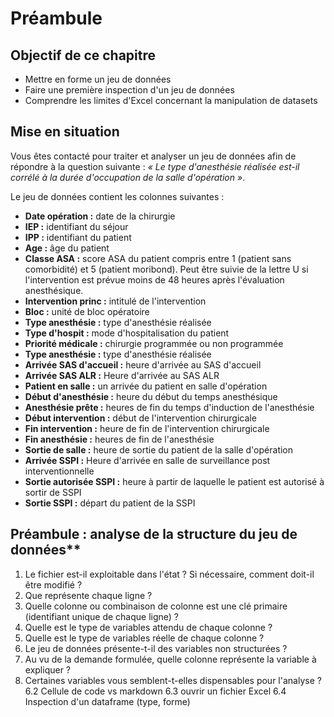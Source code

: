 # Préambule

## Objectif de ce chapitre

- Mettre en forme un jeu de données
- Faire une première inspection d'un jeu de données
- Comprendre les limites d'Excel concernant la manipulation de datasets

## Mise en situation

Vous êtes contacté pour traiter et analyser un jeu de données afin de répondre à la question suivante :
*« Le type d'anesthésie réalisée est-il corrélé à la durée d'occupation de la salle d'opération »*.

Le jeu de données contient les colonnes suivantes :

- **Date opération :** date de la chirurgie
- **IEP :** identifiant du séjour
- **IPP :** identifiant du patient
- **Age :** âge du patient
- **Classe ASA :** score ASA du patient compris entre 1 (patient sans comorbidité) et 5 (patient moribond). Peut être suivie de la lettre U si l'intervention est prévue moins de 48 heures après l'évaluation anesthésique.
- **Intervention princ :** intitulé de l'intervention
- **Bloc :** unité de bloc opératoire
- **Type anesthésie :** type d'anesthésie réalisée
- **Type d'hospit :** mode d'hospitalisation du patient
- **Priorité médicale :** chirurgie programmée ou non programmée
- **Type anesthésie :** type d'anesthésie réalisée
- **Arrivée SAS d'accueil :** heure d'arrivée au SAS d'accueil
- **Arrivée SAS ALR :** Heure d'arrivée au SAS ALR
- **Patient en salle :** un arrivée du patient en salle d'opération
- **Début d'anesthésie :** heure du début du temps anesthésique
- **Anesthésie prête :** heures de fin du temps d'induction de l'anesthésie
- **Début intervention :** début de l'intervention chirurgicale
- **Fin intervention :** heure de fin de l'intervention chirurgicale
- **Fin anesthésie :** heures de fin de l'anesthésie
- **Sortie de salle :** heure de sortie du patient de la salle d'opération
- **Arrivée SSPI :** Heure d'arrivée en salle de surveillance post interventionnelle
- **Sortie autorisée SSPI :** heure à partir de laquelle le patient est autorisé à sortir de SSPI
- **Sortie SSPI :** départ du patient de la SSPI

## Préambule : analyse de la structure du jeu de données**

1. Le fichier est-il exploitable dans l'état ? Si nécessaire, comment doit-il être modifié ?
2. Que représente chaque ligne ?
3. Quelle colonne ou combinaison de colonne est une clé primaire (identifiant unique de chaque ligne) ?
4. Quelle est le type de variables attendu de chaque colonne ?
5. Quelle est le type de variables réelle de chaque colonne ?
6. Le jeu de données présente-t-il des variables non structurées ?
7. Au vu de la demande formulée, quelle colonne représente la variable à expliquer ?
8. Certaines variables vous semblent-t-elles dispensables pour l'analyse ?
    6.2 Cellule de code vs markdown
    6.3 ouvrir un fichier Excel
    6.4 Inspection d'un dataframe (type, forme)
    
